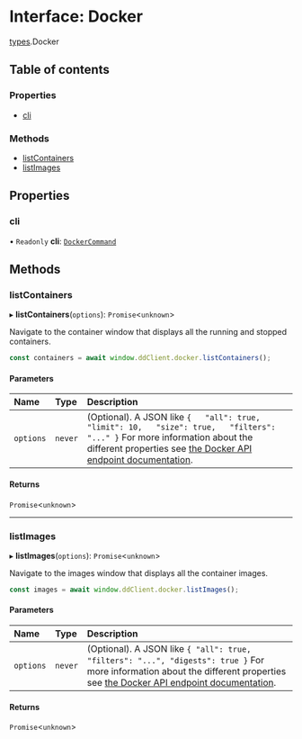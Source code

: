 # Interface: Docker

[types](../modules/types.md).Docker

## Table of contents

### Properties

- [cli](types.Docker.md#cli)

### Methods

- [listContainers](types.Docker.md#listcontainers)
- [listImages](types.Docker.md#listimages)

## Properties

### cli

• `Readonly` **cli**: [`DockerCommand`](types.DockerCommand.md)

## Methods

### listContainers

▸ **listContainers**(`options`): `Promise`<`unknown`\>

Navigate to the container window that displays all the running and stopped containers.

```typescript
const containers = await window.ddClient.docker.listContainers();
```

#### Parameters

| Name | Type | Description |
| :------ | :------ | :------ |
| `options` | `never` | (Optional). A JSON like `{   "all": true,   "limit": 10,   "size": true,   "filters": "..." }`  For more information about the different properties see [the Docker API endpoint documentation](https://docs.docker.com/engine/api/v1.37/#operation/ContainerList). |

#### Returns

`Promise`<`unknown`\>

___

### listImages

▸ **listImages**(`options`): `Promise`<`unknown`\>

Navigate to the images window that displays all the container images.

```typescript
const images = await window.ddClient.docker.listImages();
```

#### Parameters

| Name | Type | Description |
| :------ | :------ | :------ |
| `options` | `never` | (Optional). A JSON like `{ "all": true, "filters": "...", "digests": true }`  For more information about the different properties see [the Docker API endpoint documentation](https://docs.docker.com/engine/api/v1.37/#tag/Image). |

#### Returns

`Promise`<`unknown`\>
